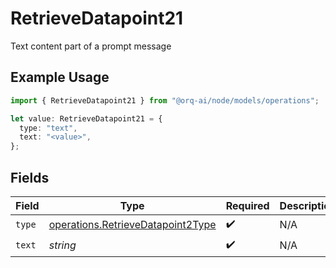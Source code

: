 # RetrieveDatapoint21

Text content part of a prompt message

## Example Usage

```typescript
import { RetrieveDatapoint21 } from "@orq-ai/node/models/operations";

let value: RetrieveDatapoint21 = {
  type: "text",
  text: "<value>",
};
```

## Fields

| Field                                                                                  | Type                                                                                   | Required                                                                               | Description                                                                            |
| -------------------------------------------------------------------------------------- | -------------------------------------------------------------------------------------- | -------------------------------------------------------------------------------------- | -------------------------------------------------------------------------------------- |
| `type`                                                                                 | [operations.RetrieveDatapoint2Type](../../models/operations/retrievedatapoint2type.md) | :heavy_check_mark:                                                                     | N/A                                                                                    |
| `text`                                                                                 | *string*                                                                               | :heavy_check_mark:                                                                     | N/A                                                                                    |